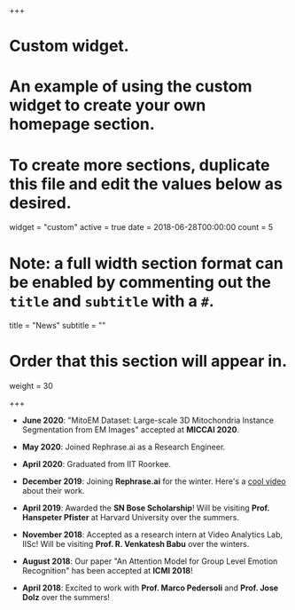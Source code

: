 +++
# Custom widget.
# An example of using the custom widget to create your own homepage section.
# To create more sections, duplicate this file and edit the values below as desired.
widget = "custom"
active = true
date = 2018-06-28T00:00:00
count = 5

# Note: a full width section format can be enabled by commenting out the `title` and `subtitle` with a `#`.
title = "News"
 subtitle = ""

# Order that this section will appear in.
weight = 30

+++

-	**June 2020**: "MitoEM Dataset: Large-scale 3D Mitochondria Instance Segmentation from EM Images" accepted at **MICCAI 2020**.
- 	**May 2020**: Joined Rephrase.ai as a Research Engineer.
-	**April 2020**: Graduated from IIT Roorkee.
-   **December 2019**: Joining **Rephrase.ai** for the winter. Here's a [cool video](https://www.youtube.com/watch?v=dP5i3E8od4M) about their work.

-   **April 2019**:
    Awarded the **SN Bose Scholarship**! Will be visiting **Prof. Hanspeter Pfister** at Harvard University over the summers.

-   **November 2018**:
    Accepted as a research intern at Video Analytics Lab, IISc! Will be visiting **Prof. R. Venkatesh Babu** over the winters.

-   **August 2018**:
    Our paper "An Attention Model for Group Level Emotion Recognition" has been accepted at **ICMI 2018**!

-   **April 2018**:
    Excited to work with **Prof. Marco Pedersoli** and **Prof. Jose Dolz** over the summers!